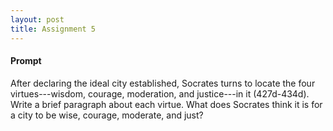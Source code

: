 ```yaml
---
layout: post
title: Assignment 5
---
```


#### Prompt ####

After declaring the ideal city established, Socrates turns to locate the four virtues---wisdom, courage, moderation, and justice---in it (427d-434d). Write a brief paragraph about each virtue. What does Socrates think it is for a city to be wise, courage, moderate, and just?
